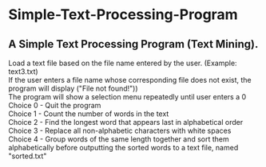 # Simple-Text-Processing-Program 
## A Simple Text Processing Program (Text Mining).
Load a text file based on the file name entered by the user. (Example: text3.txt) <br> 
If the user enters a file name whose corresponding file does not exist, the program will display ("File not found!")) <br>
The program will show a selection menu repeatedly until user enters a 0 <br>
Choice 0 - Quit the program <br>
Choice 1 - Count the number of words in the text <br>
Choice 2 - Find the longest word that appears last in alphabetical order <br>
Choice 3 - Replace all non-alphabetic characters with white spaces <br>
Choice 4 - Group words of the same length together and sort them alphabetically before outputting the sorted words to a text file, named "sorted.txt" <br>
